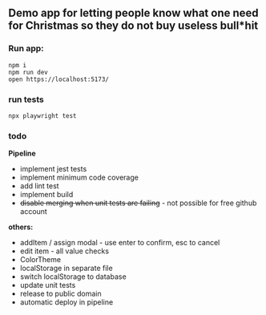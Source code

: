 ## **Demo app for letting people know what one need for Christmas so they do not buy useless bull\*hit**

### **Run app:**

`npm i`  
`npm run dev`  
`open https://localhost:5173/`

### **run tests**

`npx playwright test`

### **todo**

**Pipeline**

- implement jest tests
- implement minimum code coverage
- add lint test
- implement build
- ~~disable merging when unit tests are failing~~ - not possible for free github account

**others:**

- addItem / assign modal - use enter to confirm, esc to cancel
- edit item - all value checks
- ColorTheme
- localStorage in separate file
- switch localStorage to database
- update unit tests
- release to public domain
- automatic deploy in pipeline
